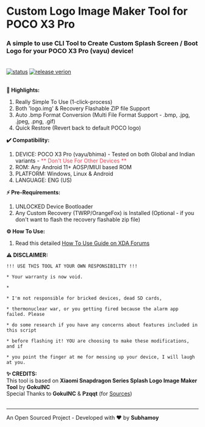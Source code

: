 # Custom Logo Image Maker Tool for POCO X3 Pro

### A simple to use CLI Tool to Create Custom Splash Screen / Boot Logo for your POCO X3 Pro (vayu) device!<br></br>
[![status](https://img.shields.io/badge/status-active-brightgreen.svg?style=flat)](https://github.com/neosubhamoy/poco-x3-pro-custom-logo-image-maker/)
[![release verion](https://img.shields.io/badge/release-v1.2.0-yellow.svg?style=flat)](https://github.com/neosubhamoy/poco-x3-pro-custom-logo-image-maker/releases/)
<br></br>

**🌟 Highlights:**
1. Really Simple To Use (1-click-process)
2. Both 'logo.img' & Recovery Flashable ZIP file Support
3. Auto .bmp Format Conversion (Multi File Format Support - .bmp, .jpg, .jpeg, .png, .gif)
4. Quick Restore (Revert back to default POCO logo)

**✔️ Compatibility:**
1. DEVICE: POCO X3 Pro (vayu/bhima) - Tested on both Global and Indian variants - <span style='color:#fc4454'>** Don't Use For Other Devices **</span>
2. ROM: Any Android 11+ AOSP/MIUI based ROM
3. PLATFORM: Windows, Linux & Android
4. LANGUAGE: ENG (US)

**⚡ Pre-Requirements:**
1. UNLOCKED Device Bootloader
2. Any Custom Recovery (TWRP/OrangeFox) is Installed (Optional - if you don't want to flash the recovery flashable zip file)

**⚙️ How To Use:**
1. Read this detailed [How To Use Guide on XDA Forums](https://forum.xda-developers.com/t/official-tool-guide-custom-logo-image-maker-for-poco-x3-pro-vayu.4610679/)

**⚠️ DISCLAIMER:**

```code
!!! USE THIS TOOL AT YOUR OWN RESPONSIBILITY !!!

* Your warranty is now void.

*

* I'm not responsible for bricked devices, dead SD cards,

* thermonuclear war, or you getting fired because the alarm app failed. Please

* do some research if you have any concerns about features included in this script

* before flashing it! YOU are choosing to make these modifications, and if

* you point the finger at me for messing up your device, I will laugh at you.
```

**✨ CREDITS:**<br>
This tool is based on **Xiaomi Snapdragon Series Splash Logo Image Maker Tool** by **GokulNC**<br>
Special Thanks to **GokulNC** & **Pzqqt** (for [Sources](https://forum.xda-developers.com/t/guide-how-to-change-boot-logo-splash-screen-for-snapdragon-devices-splash-img.3470473/#post-68896881))
<br>
<br>

***
An Open Sourced Project - Developed with ❤️ by **Subhamoy**